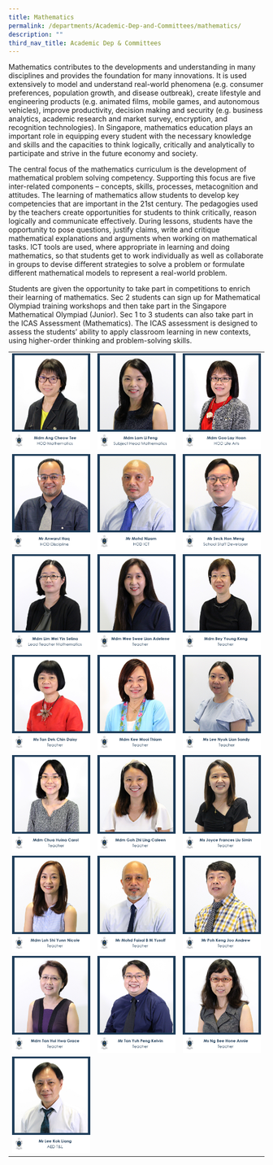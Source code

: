 ```yaml
---
title: Mathematics
permalink: /departments/Academic-Dep-and-Committees/mathematics/
description: ""
third_nav_title: Academic Dep & Committees
---
```


Mathematics contributes to the developments and understanding in many disciplines and provides the foundation for many innovations. It is used extensively to model and understand real-world phenomena (e.g. consumer preferences, population growth, and disease outbreak), create lifestyle and engineering products (e.g. animated films, mobile games, and autonomous vehicles), improve productivity, decision making and security (e.g. business analytics, academic research and market survey, encryption, and recognition technologies). In Singapore, mathematics education plays an important role in equipping every student with the necessary knowledge and skills and the capacities to think logically, critically and analytically to participate and strive in the future economy and society.

The central focus of the mathematics curriculum is the development of mathematical problem solving competency. Supporting this focus are five inter-related components – concepts, skills, processes, metacognition and attitudes. The learning of mathematics allow students to develop key competencies that are important in the 21st century. The pedagogies used by the teachers create opportunities for students to think critically, reason logically and communicate effectively. During lessons, students have the opportunity to pose questions, justify claims, write and critique mathematical explanations and arguments when working on mathematical tasks. ICT tools are used, where appropriate in learning and doing mathematics, so that students get to work individually as well as collaborate in groups to devise different strategies to solve a problem or formulate different mathematical models to represent a real-world problem.

Students are given the opportunity to take part in competitions to enrich their learning of mathematics. Sec 2 students can sign up for Mathematical Olympiad training workshops and then take part in the Singapore Mathematical Olympiad (Junior). Sec 1 to 3 students can also take part in the ICAS Assessment (Mathematics). The ICAS assessment is designed to assess the students’ ability to apply classroom learning in new contexts, using higher-order thinking and problem-solving skills.

|   |   |   |
|---|---|---|
| ![](/images/Departments/Academic%20Dep%20&%20Comittee/MATHEMATICS/1_MDM-ANG-CHEOW-TEE.jpg)  | ![](/images/Departments/Academic%20Dep%20&%20Comittee/MATHEMATICS/2_MS-LAM-LI-FEND.jpg)  | ![](/images/Departments/Academic%20Dep%20&%20Comittee/MATHEMATICS/3_MDM-GOO-LAY-HOON.jpg)  |
| ![](/images/Departments/Academic%20Dep%20&%20Comittee/MATHEMATICS/4_MR-ANWARUL-HAQ.jpg) |![](/images/Departments/Academic%20Dep%20&%20Comittee/MATHEMATICS/5_MR-MOHD-NIZAM.jpg)   | ![](/images/Departments/Academic%20Dep%20&%20Comittee/MATHEMATICS/6_MR-SECK-HON-MENG.jpg)  |
|  ![](/images/Departments/Academic%20Dep%20&%20Comittee/MATHEMATICS/24_MS-LIM-WEI-YIN-SELINA.jpg) | ![](/images/Departments/Academic%20Dep%20&%20Comittee/MATHEMATICS/22_MDM-WEE-SWEE-LIAN-ADELENE.jpg)  | ![](/images/Departments/Academic%20Dep%20&%20Comittee/MATHEMATICS/8_MDM-BEY-YOUNG-KENG.jpg)  |
| ![](/images/Departments/Academic%20Dep%20&%20Comittee/MATHEMATICS/25_MS-TAN-DEK-CHIN-DAISY.jpg)  | ![](/images/Departments/Academic%20Dep%20&%20Comittee/MATHEMATICS/12_MDM-KEE-MOOI-THIAM.jpg)  | ![](/images/Departments/Academic%20Dep%20&%20Comittee/MATHEMATICS/13_MS-LEE-NYUK-LIAN-SANDY.jpg)  |
| ![](/images/Departments/Academic%20Dep%20&%20Comittee/MATHEMATICS/Carol.jpg)  |![](/images/Departments/Academic%20Dep%20&%20Comittee/MATHEMATICS/11_MDM-GOH-ZHI-LING-CALEEN.jpg)  | ![](/images/Departments/Academic%20Dep%20&%20Comittee/MATHEMATICS/16_MS-JOYCE-FRANCES-LIU-SIMIN.jpg)  |
| ![](/images/Departments/Academic%20Dep%20&%20Comittee/MATHEMATICS/17_MDM-LOH-SHI-YUNN-NICOLE.jpg)  |![](/images/Departments/Academic%20Dep%20&%20Comittee/MATHEMATICS/18_MR-MOHD-FAISAL.jpg)   |  ![](/images/Departments/Academic%20Dep%20&%20Comittee/MATHEMATICS/19_MR-ANDREW-POH-KENG-JOO.jpg) |
| ![](/images/Departments/Academic%20Dep%20&%20Comittee/MATHEMATICS/20_MDM-TAN-HUI-HWA-GRACE.jpg)  | ![](/images/Departments/Academic%20Dep%20&%20Comittee/MATHEMATICS/21_MR-TAN-YUH-PENG-KELVIN.jpg)  |  ![](/images/Departments/Academic%20Dep%20&%20Comittee/MATHEMATICS/7_MS-NG-BEE-HONG-ANNIE.jpg) |
| ![](/images/Departments/Academic%20Dep%20&%20Comittee/MATHEMATICS/23_ME-LEE-KOK-LIANG.jpg)  |   |   |